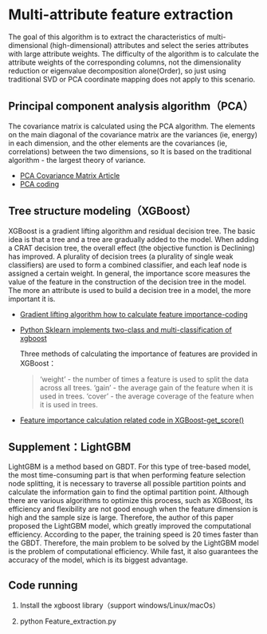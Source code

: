 # Multi-attribute feature extraction

The goal of this algorithm is to extract the characteristics of multi-dimensional (high-dimensional) attributes and select the series attributes with large attribute weights. The difficulty of the algorithm is to calculate the attribute weights of the corresponding columns, not the dimensionality reduction or eigenvalue decomposition alone(Order), so just using traditional SVD or PCA coordinate mapping does not apply to this scenario.

## Principal component analysis algorithm（PCA）

The covariance matrix is calculated using the PCA algorithm. The elements on the main diagonal of the covariance matrix are the variances (ie, energy) in each dimension, and the other elements are the covariances (ie, correlations) between the two dimensions, so It is based on the traditional algorithm - the largest theory of variance.

- [PCA Covariance Matrix Article](https://blog.csdn.net/makenothing/article/details/46390269)
- [PCA coding](https://blog.csdn.net/u012162613/article/details/42177327)

## Tree structure modeling（XGBoost）

XGBoost is a gradient lifting algorithm and residual decision tree. The basic idea is that a tree and a tree are gradually added to the model. When adding a CRAT decision tree, the overall effect (the objective function is Declining) has improved. A plurality of decision trees (a plurality of single weak classifiers) are used to form a combined classifier, and each leaf node is assigned a certain weight. In general, the importance score measures the value of the feature in the construction of the decision tree in the model. The more an attribute is used to build a decision tree in a model, the more important it is.

- [Gradient lifting algorithm how to calculate feature importance-coding](https://blog.csdn.net/waitingzby/article/details/81610495)

- [Python Sklearn implements two-class and multi-classification of xgboost](https://blog.csdn.net/ping550/article/details/79876298)

  Three methods of calculating the importance of features are provided in XGBoost：

  > ‘weight’ - the number of times a feature is used to split the data across all trees. 
  > ‘gain’ - the average gain of the feature when it is used in trees.
  > ‘cover’ - the average coverage of the feature when it is used in trees.

- [Feature importance calculation related code in XGBoost-get_score()](https://blog.csdn.net/zhangbaoanhadoop/article/details/81840656)

## Supplement：LightGBM

LightGBM is a method based on GBDT. For this type of tree-based model, the most time-consuming part is that when performing feature selection node splitting, it is necessary to traverse all possible partition points and calculate the information gain to find the optimal partition point. Although there are various algorithms to optimize this process, such as XGBoost, its efficiency and flexibility are not good enough when the feature dimension is high and the sample size is large. Therefore, the author of this paper proposed the LightGBM model, which greatly improved the computational efficiency. According to the paper, the training speed is 20 times faster than the GBDT. Therefore, the main problem to be solved by the LightGBM model is the problem of computational efficiency. While fast, it also guarantees the accuracy of the model, which is its biggest advantage.

## Code running

1) Install the xgboost library（support windows/Linux/macOs）

2) python Feature_extraction.py 

